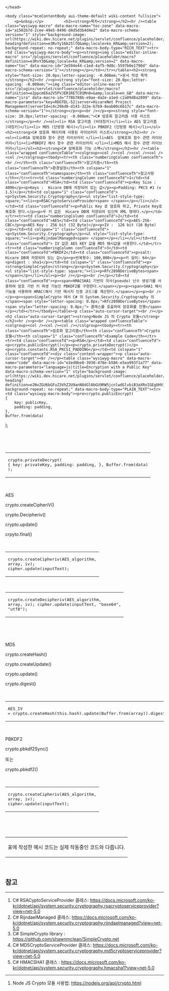 <!DOCTYPE html>
<html>
    <head>
        <title>소스 보기</title>
        <link rel="canonical" href="/pages/viewpage.action?pageId=$action.page.id" />
        <script>
window.WRM=window.WRM||{};window.WRM._unparsedData=window.WRM._unparsedData||{};window.WRM._unparsedErrors=window.WRM._unparsedErrors||{};
WRM._unparsedData["com.atlassian.plugins.atlassian-plugins-webresource-plugin:context-path.context-path"]="\u0022\u0022";
if(window.WRM._dataArrived)window.WRM._dataArrived();</script>
<link type="text/css" rel="stylesheet" href="/s/02af9fb093aa8685c8125e184d10e7e6-CDN/ity37t/8401/7d0034e810b0e95b8c0694abfaf748cf5135c15a/2c5c986d58096be799c14ce3a31e9a3f/_/download/contextbatch/css/_super/batch.css" data-wrm-key="_super" data-wrm-batch-type="context" media="all">
<link type="text/css" rel="stylesheet" href="/s/d41d8cd98f00b204e9800998ecf8427e-CDN/ity37t/8401/7d0034e810b0e95b8c0694abfaf748cf5135c15a/ff5750884cae1720e779c47a5887c21c/_/download/contextbatch/css/plugin.viewsource,-_super/batch.css" data-wrm-key="plugin.viewsource,-_super" data-wrm-batch-type="context" media="all">
<link type="text/css" rel="stylesheet" href="/s/737ea9953b21c4ffabc349e9b20f3b4b-CDN/ity37t/8401/7d0034e810b0e95b8c0694abfaf748cf5135c15a/9e3b2712b71ff0ef9169097087c9ef5f/_/download/contextbatch/css/page,-_super/batch.css?gatekeeper-ui-v2=true" data-wrm-key="page,-_super" data-wrm-batch-type="context" media="all">
<link type="text/css" rel="stylesheet" href="/s/8fa2847886f88d3c4a305411c65b9240-CDN/ity37t/8401/7d0034e810b0e95b8c0694abfaf748cf5135c15a/30e9c39b6b7d75927c23b14d0b4bfa96/_/download/contextbatch/css/editor-content,-_super/batch.css?frontend.editor.v4=true" data-wrm-key="editor-content,-_super" data-wrm-batch-type="context" media="all">

    </head>

    <body class="mceContentBody aui-theme-default wiki-content fullsize">
        <p>&nbsp;</p>         <h2><strong>목차</strong></h2><hr /><table class="wysiwyg-macro" data-macro-name="toc-zone" data-macro-id="a1502b7d-2cee-49e5-8496-d4d5d3b4d4e2" data-macro-schema-version="1" style="background-image: url(https://wiki.dev.hicare.net/plugins/servlet/confluence/placeholder/macro-heading?definition=e3RvYy16b25lfQ&amp;locale=ko_KR&amp;version=2); background-repeat: no-repeat;" data-macro-body-type="RICH_TEXT"><tr><td class="wysiwyg-macro-body"><p><strong><img class="editor-inline-macro" src="/plugins/servlet/confluence/placeholder/macro?definition=e3RvY30&amp;locale=ko_KR&amp;version=2" data-macro-name="toc" data-macro-id="2e594e44-c1ed-4af5-9d8c-5597b0e1790d" data-macro-schema-version="1"></strong></p></td></tr></table><h2><strong style="font-size: 20.0px;letter-spacing: -0.008em;">문서 작성 목적</strong></h2><hr /><p><strong style="font-size: 20.0px;letter-spacing: -0.008em;"><img class="editor-inline-macro" src="/plugins/servlet/confluence/placeholder/macro?definition=e2ppcmE6a2V5PVJER1RETC01Mn0=&amp;locale=en_GB" data-macro-name="jira" data-macro-id="778b788b-e9ae-4a2e-a1ed-c2a09d8a2899" data-macro-parameters="key=RDGTDL-52|server=HicareNet Project Management|serverId=c4c29bd0-d143-322e-b7b9-8eab00c6b17c" data-macro-schema-version="1"></strong></p><p><br /></p><p><strong style="font-size: 20.0px;letter-spacing: -0.008em;">C# 암호화 알고리즘 사용 리스트</strong></p><hr /><ol><li> RSA 알고리즘 (비대칭키)</li><li> AES 알고리즘 (대칭키)</li><li> MD5 (단방향 해시)</li><li> PBKDF2 (단방향 해시)</li></ol><h2><strong>C# 암호화 페이지에 사용된 라이브러리 리스트</strong></h2><hr /><ol><li>RSA 암복호화 함수 관련 라이브러리 </li><li>AES  암복호화 함수 관련 라이브러리</li><li>PBKDF2 해시 함수 관련 라이브러리 </li><li>MD5 해시 함수 관련 라이브러리</li></ol><h2><strong>C# 암복호화 기능 스펙</strong></h2><hr /><table class="wrapped confluenceTable"><colgroup><col /><col /><col /><col /><col /></colgroup><tbody><tr><th class="numberingColumn confluenceTh"><br /></th><th class="confluenceTh">알고리즘</th><th class="confluenceTh">환경설정</th><th colspan="1" class="confluenceTh">namespace</th><th class="confluenceTh">참고사항</th></tr><tr><td class="numberingColumn confluenceTd">1</td><td class="confluenceTd">RSA</td><td class="confluenceTd"><p>Key Size : 4096</p><p>Keys :  Hicare DB에 저장되어 있는 값</p><p>Padding: PKCS #1 (v 1.5)</p></td><td colspan="1" class="confluenceTd"><p>System.Security.Cryptography</p><ul style="list-style-type: square;"><li><p>RSACryptoServiceProvider<span> </span></p></li></ul></td><td class="confluenceTd"><p>Public Key 로 암호화 하고, Private Key로 복호화 한다.</p><p>두 키 값은  Hicare DB에 저장되어 있으며 XML 형태다.</p></td></tr><tr><td class="numberingColumn confluenceTd">2</td><td class="confluenceTd">AES</td><td class="confluenceTd"><p>AES-256-CBC</p><p>AES Key : 256 bit (32 Byte)</p><p>IV :  126 bit (16 Byte) </p></td><td colspan="1" class="confluenceTd"><p>System.Security.Cryptography</p><ul style="list-style-type: square;"><li><p>RijndaelManaged<span> </span></p></li></ul></td><td class="confluenceTd"> IV 값은 AES KEY 값을 MD5 해시값을 사용한다.</td></tr><tr><td class="numberingColumn confluenceTd">3</td><td class="confluenceTd">PBKDF2</td><td class="confluenceTd"><p>salt: Hicare DB에 저장되어 있는 값</p><p>반복횟수: 100,000</p><p>키 길이: 64</p><p>digest : sha1</p></td><td colspan="1" class="confluenceTd"><p><strong>SimpleCrypto</strong></p><p>System.Security.Cryptography</p><ul style="list-style-type: square;"><li><p>Rfc2898DeriveBytes<span> </span></p></li></ul><p><br /></p><p><br /></p></td><td class="confluenceTd"><p><span>HMACSHA1 기반의 의사(pseudo) 난수 생성기를 사용하여 암호 기반 키 파생 기능인 PBKDF2를 구현한다.</span></p><p><span>SHA1 해시 기능을 사용하여 HMAC(해시 기반 메시지 인증 코드)를 계산한다.</span></p><p><br /></p><p><span>SimpleCrypto 에서 C# 의 System.Security.Cryptography 의 </span><span style="letter-spacing: 0.0px;">Rfc2898DeriveBytes</span><span style="letter-spacing: 0.0px;"> 클래스를 호출하여 암호화를 진행</span></p></td></tr></tbody></table><p class="auto-cursor-target"><br /></p><h2 class="auto-cursor-target"><strong>Node JS 의 Crypto 모듈</strong></h2><hr /><p><br /></p><table class="wrapped confluenceTable"><colgroup><col /><col /><col /></colgroup><tbody><tr><th class="confluenceTh">암호화 알고리즘</th><th class="confluenceTh">Crypto 모듈</th><th colspan="1" class="confluenceTh">Example Code</th></tr><tr><td class="confluenceTd"><p>RSA</p></td><td class="confluenceTd"><p>crypto.publicEncrypt()</p><p>crypto.privateDecrypt()</p><p>crypto.constants.RSA_PKCS1_PADDING</p></td><td colspan="1" class="confluenceTd"><div class="content-wrapper"><p class="auto-cursor-target"><br /></p><table class="wysiwyg-macro" data-macro-name="code" data-macro-id="e2ed0be8-3930-478e-b586-e5ea993f1a77" data-macro-parameters="language=js|title=Encryption with a Public Key" data-macro-schema-version="1" style="background-image: url(https://wiki.dev.hicare.net/plugins/servlet/confluence/placeholder/macro-heading?definition=e2NvZGU6bGFuZ3VhZ2U9anN8dGl0bGU9RW5jcnlwdGlvbiB3aXRoIGEgUHVibGljIEtleX0&amp;locale=ko_KR&amp;version=2); background-repeat: no-repeat;" data-macro-body-type="PLAIN_TEXT"><tr><td class="wysiwyg-macro-body"><pre>crypto.publicEncrypt(
	{
		key: publicKey,
		padding: padding,
	},
	Buffer.from(data)
);</pre></td></tr></table><p class="auto-cursor-target"><br /></p></div><p class="auto-cursor-target"><br /></p><table class="wysiwyg-macro" data-macro-name="code" data-macro-id="d3343803-5c67-49e5-82a0-f30c3c4e3e4c" data-macro-parameters="language=js|title=Encryption with a Private Key" data-macro-schema-version="1" style="background-image: url(https://wiki.dev.hicare.net/plugins/servlet/confluence/placeholder/macro-heading?definition=e2NvZGU6bGFuZ3VhZ2U9anN8dGl0bGU9RW5jcnlwdGlvbiB3aXRoIGEgUHJpdmF0ZSBLZXl9&amp;locale=ko_KR&amp;version=2); background-repeat: no-repeat;" data-macro-body-type="PLAIN_TEXT"><tr><td class="wysiwyg-macro-body"><pre>crypto.privateDecrypt(
	{
		key: privateKey,
		padding: padding,
	},
	Buffer.from(data)
);</pre></td></tr></table><p class="auto-cursor-target"><br /></p></td></tr><tr><td class="confluenceTd">AES</td><td class="confluenceTd"><p>crypto.createCipheriV()</p><p>crypto.Decipheriv()</p><p>crypto.update()</p><p>crpyto.final()</p></td><td colspan="1" class="confluenceTd"><div class="content-wrapper"><p class="auto-cursor-target"><br /></p><table class="wysiwyg-macro" data-macro-name="code" data-macro-id="26feab0c-77ec-472d-82e7-835bf73c4004" data-macro-parameters="language=js|title=AES Encryption" data-macro-schema-version="1" style="background-image: url(https://wiki.dev.hicare.net/plugins/servlet/confluence/placeholder/macro-heading?definition=e2NvZGU6bGFuZ3VhZ2U9anN8dGl0bGU9QUVTIEVuY3J5cHRpb259&amp;locale=ko_KR&amp;version=2); background-repeat: no-repeat;" data-macro-body-type="PLAIN_TEXT"><tr><td class="wysiwyg-macro-body"><pre>crypto.createCipheriv(AES_algorithm, array, iv);
cipher.update(inputText);</pre></td></tr></table><p class="auto-cursor-target"><br /></p><table class="wysiwyg-macro" data-macro-name="code" data-macro-id="7ba5d72f-5db8-4860-bd56-30e3680398e0" data-macro-parameters="language=js|title=AES Decryption" data-macro-schema-version="1" style="background-image: url(https://wiki.dev.hicare.net/plugins/servlet/confluence/placeholder/macro-heading?definition=e2NvZGU6bGFuZ3VhZ2U9anN8dGl0bGU9QUVTIERlY3J5cHRpb259&amp;locale=ko_KR&amp;version=2); background-repeat: no-repeat;" data-macro-body-type="PLAIN_TEXT"><tr><td class="wysiwyg-macro-body"><pre>crypto.createDecipheriv(AES_algorithm, array, iv);
cipher.update(inputText, "base64", "utf8");</pre></td></tr></table><p class="auto-cursor-target"><br /></p><p class="auto-cursor-target"><br /></p></div></td></tr><tr><td colspan="1" class="confluenceTd">MD5</td><td colspan="1" class="confluenceTd"><p>crypto.createHash()</p><p>crypto.createUpdate()</p><p>crypto.update()</p><p>crypto.digest()</p></td><td colspan="1" class="confluenceTd"><div class="content-wrapper"><p class="auto-cursor-target"><br /></p><table class="wysiwyg-macro" data-macro-name="code" data-macro-id="c6a101fe-3d45-4a0d-8b67-5addfcf75337" data-macro-parameters="language=js|title=MD5 Hash" data-macro-schema-version="1" style="background-image: url(https://wiki.dev.hicare.net/plugins/servlet/confluence/placeholder/macro-heading?definition=e2NvZGU6bGFuZ3VhZ2U9anN8dGl0bGU9TUQ1IEhhc2h9&amp;locale=ko_KR&amp;version=2); background-repeat: no-repeat;" data-macro-body-type="PLAIN_TEXT"><tr><td class="wysiwyg-macro-body"><pre>AES_IV = crypto.createHash(this.hash).update(Buffer.from(array)).digest();
</pre></td></tr></table><p class="auto-cursor-target"><br /></p></div></td></tr><tr><td class="confluenceTd">PBKDF2</td><td class="confluenceTd"><p>crypto.pbkdf2Sync() </p><p>또는 </p><p>crypto.pbkdf2() </p></td><td colspan="1" class="confluenceTd"><div class="content-wrapper"><p class="auto-cursor-target"><br /></p><table class="wysiwyg-macro" data-macro-name="code" data-macro-id="4d3b53d4-7672-4ab6-b423-13262c453e86" data-macro-parameters="language=js|title=PBKDF2 Hash" data-macro-schema-version="1" style="background-image: url(https://wiki.dev.hicare.net/plugins/servlet/confluence/placeholder/macro-heading?definition=e2NvZGU6bGFuZ3VhZ2U9anN8dGl0bGU9UEJLREYyIEhhc2h9&amp;locale=ko_KR&amp;version=2); background-repeat: no-repeat;" data-macro-body-type="PLAIN_TEXT"><tr><td class="wysiwyg-macro-body"><pre>crypto.createCipheriv(AES_algorithm, array, iv);
cipher.update(inputText);</pre></td></tr></table><p class="auto-cursor-target"><br /></p></div></td></tr></tbody></table><p class="auto-cursor-target"><br /></p><table class="wysiwyg-macro" data-macro-name="ui-text-box" data-macro-id="f561b48f-c593-4dc7-ad72-b25105fa892a" data-macro-parameters="size=medium|type=note" data-macro-schema-version="1" style="background-image: url(https://wiki.dev.hicare.net/plugins/servlet/confluence/placeholder/macro-heading?definition=e3VpLXRleHQtYm94OnNpemU9bWVkaXVtfHR5cGU9bm90ZX0&amp;locale=ko_KR&amp;version=2); background-repeat: no-repeat;" data-macro-body-type="RICH_TEXT"><tr><td class="wysiwyg-macro-body"><p>표에 작성한 예시 코드는 실제 작동중인 코드와 다릅니다.</p></td></tr></table><p class="auto-cursor-target"><br /></p><h2 class="auto-cursor-target"><strong>참고 </strong></h2><hr /><ol><li>C# RSACyptoServiceProvider 클래스: <a href="https://docs.microsoft.com/ko-kr/dotnet/api/system.security.cryptography.rsacryptoserviceprovider?view=net-5.0">https://docs.microsoft.com/ko-kr/dotnet/api/system.security.cryptography.rsacryptoserviceprovider?view=net-5.0</a></li><li>C# RijndaelManaged<span style="letter-spacing: 0.0px;"> 클래스: </span><a href="https://docs.microsoft.com/ko-kr/dotnet/api/system.security.cryptography.rijndaelmanaged?view=net-5.0">https://docs.microsoft.com/ko-kr/dotnet/api/system.security.cryptography.rijndaelmanaged?view=net-5.0</a></li><li>C# SimpleCrypto library : <a href="https://github.com/shawnmclean/SimpleCrypto.net">https://github.com/shawnmclean/SimpleCrypto.net</a></li><li>C# MD5CryptoServiceProvider 클래스: <a href="https://docs.microsoft.com/ko-kr/dotnet/api/system.security.cryptography.md5cryptoserviceprovider?view=net-5.0">https://docs.microsoft.com/ko-kr/dotnet/api/system.security.cryptography.md5cryptoserviceprovider?view=net-5.0</a></li><li>C# HMACSHA1<span style="letter-spacing: 0.0px;"> 클래스 : </span><a href="https://docs.microsoft.com/ko-kr/dotnet/api/system.security.cryptography.hmacsha1?view=net-5.0">https://docs.microsoft.com/ko-kr/dotnet/api/system.security.cryptography.hmacsha1?view=net-5.0</a></li></ol><hr /><ol><li>Node JS Crypto 모듈 사용법: <a href="https://nodejs.org/api/crypto.html">https://nodejs.org/api/crypto.html</a></li></ol><p><br /></p>
        <p>&nbsp;</p>
    </body>
</html>
